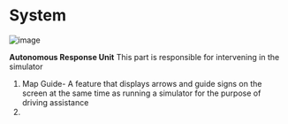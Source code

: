 # System

![image](https://github.com/ArielMobileLab/System/assets/76939624/a380580e-8055-43fc-a9a6-a0f92336b989)

**Autonomous Response Unit**
This part is responsible for intervening in the simulator
1) Map Guide- A feature that displays arrows and guide signs on the screen at the same time as running a simulator for the purpose of driving assistance
2) 
